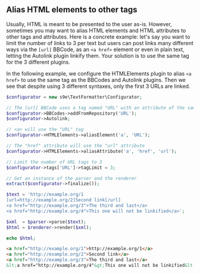 <h2>Alias HTML elements to other tags</h2>

Usually, HTML is meant to be presented to the user as-is. However, sometimes you may want to alias HTML elements and HTML attributes to other tags and attributes. Here is a concrete example: let's say you want to limit the number of links to 3 per text but users can post links many different ways via the `[url]` BBCode, as an `<a href>` element or even in plain text, letting the Autolink plugin linkify them. Your solution is to use the same tag for the 3 different plugins.

In the following example, we configure the HTMLElements plugin to alias `<a href>` to use the same tag as the BBCodes and Autolink plugins. Then we see that despite using 3 different syntaxes, only the first 3 URLs are linked.

```php
$configurator = new s9e\TextFormatter\Configurator;

// The [url] BBCode uses a tag named "URL" with an attribute of the same name
$configurator->BBCodes->addFromRepository('URL');
$configurator->Autolink;

// <a> will use the "URL" tag
$configurator->HTMLElements->aliasElement('a', 'URL');

// The "href" attribute will use the "url" attribute
$configurator->HTMLElements->aliasAttribute('a', 'href', 'url');

// Limit the number of URL tags to 3
$configurator->tags['URL']->tagLimit = 3;

// Get an instance of the parser and the renderer
extract($configurator->finalize());

$text = 'http://example.org/1
[url=http://example.org/2]Second link[/url]
<a href="http://example.org/3">The third and last</a>
<a href="http://example.org/4">This one will not be linkified</a>';

$xml  = $parser->parse($text);
$html = $renderer->render($xml);

echo $html;
```
```html
<a href="http://example.org/1">http://example.org/1</a>
<a href="http://example.org/2">Second link</a>
<a href="http://example.org/3">The third and last</a>
&lt;a href="http://example.org/4"&gt;This one will not be linkified&lt;/a&gt;
```
